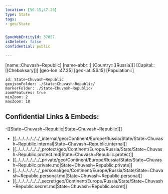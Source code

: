 ```yaml
---
location: [56.15,47.25]
type: State
tags:
- geo/State


SpocWebEntityId: 37057
isDeleted: false
confidential: public

---
```

[name::Chuvash~Republic]
[name-abbr::]
[Country::[[Russia]]]
[Capital::[[Cheboksary]]]
[geo-lon::47.25]
[geo-lat::56.15]
[Population::]



```leaflet
id: State~Chuvash~Republic
geojsonFolder: ./State~Chuvash~Republic/
markerFolder: ./State~Chuvash~Republic/
zoomFeatures: true 
minZoom: 2 
maxZoom: 18
```


## Confidential Links & Embeds: 
-[[State~Chuvash~Republic|State~Chuvash~Republic]]] 
- [[../../../../../../_internal/geo/Continent/Europe/Russia/State/State~Chuvash~Republic.internal|State~Chuvash~Republic.internal]] 
- [[../../../../../../_protect/geo/Continent/Europe/Russia/State/State~Chuvash~Republic.protect.md|State~Chuvash~Republic.protect]] 
- [[../../../../../../_private/geo/Continent/Europe/Russia/State/State~Chuvash~Republic.private.md|State~Chuvash~Republic.private]] 
- [[../../../../../../_personal/geo/Continent/Europe/Russia/State/State~Chuvash~Republic.personal.md|State~Chuvash~Republic.personal]] 
- [[../../../../../../_secret/geo/Continent/Europe/Russia/State/State~Chuvash~Republic.secret.md|State~Chuvash~Republic.secret]] 

